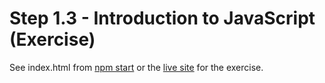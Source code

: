 # Step 1.3 - Introduction to JavaScript (Exercise)

See index.html from [npm start](http://localhost:8080/step1-03/exercise/) or the [live site](https://microsoft.github.io/frontend-bootcamp/step1-03/exercise/) for the exercise.